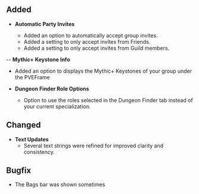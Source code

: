 ## Added

- **Automatic Party Invites**

  - Added an option to automatically accept group invites.
  - Added a setting to only accept invites from Friends.
  - Added a setting to only accept invites from Guild members.

-- **Mythic+ Keystone Info**

- Added an option to displays the Mythic+ Keystones of your group under the PVEFrame

- **Dungeon Finder Role Options**
  - Option to use the roles selected in the Dungeon Finder tab instead of your current specialization.

## Changed

- **Text Updates**
  - Several text strings were refined for improved clarity and consistency.

## Bugfix

- The Bags bar was shown sometimes